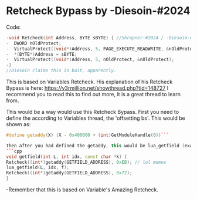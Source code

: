 # Retcheck Bypass by -Diesoin-#2024
  Code:
  ```cpp
 -void Retcheck(int Address, BYTE sBYTE) { //Shrapner-#2024 / -Diesoin-#2024 Retcheck
 -	DWORD nOldProtect;
 -	VirtualProtect((void*)Address, 5, PAGE_EXECUTE_READWRITE, &nOldProtect);
 -	*(BYTE*)Address = sBYTE;
 -	VirtualProtect((void*)Address, 5, nOldProtect, &nOldProtect);
 -}
 //Diesoin claims this is bait, apparently.  
  ```
   This is based on Variables Retcheck. His explanation of his Retcheck Bypass is here: https://v3rmillion.net/showthread.php?tid=148727 I recommend you to read this to find out more, it is a great thread to learn from.
 
   This would be a way would use this Retcheck Bypass. First you need to define the according to Variables thread, the 'offsetting bs'. This would be shown as:
   
  ```cpp
 #define getaddy(X) (X - 0x400000 + (int)GetModuleHandle(0))```
 
 Then after you had defined the getaddy, this would be lua_getfield (example, ):
 ```cpp
 void getfield(int L, int idx, const char *k) {
  Retcheck((int*)getaddy(GETFIELD_ADDRESS), 0xEB); // lol memes
  lua_getfield(L, idx, f);
  Retcheck((int*)getaddy(GETFIELD_ADDRESS), 0x72); 
 }
 ```
 
 
 
 -Remember that this is based on Variable's Amazing Retcheck.
